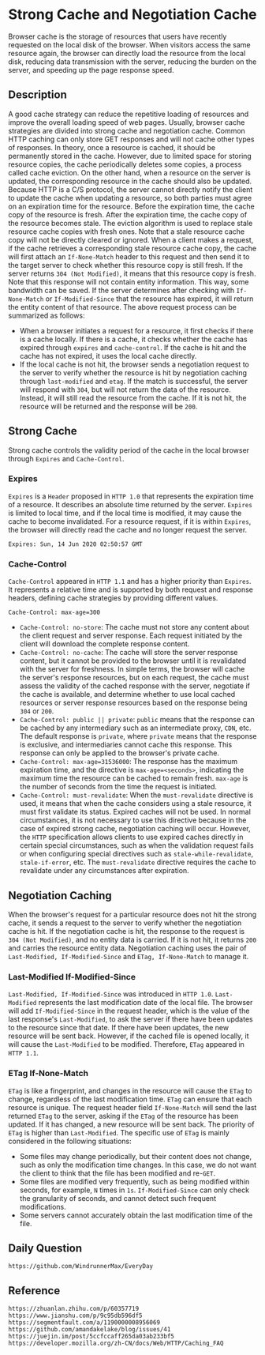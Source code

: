 # Strong Cache and Negotiation Cache
Browser cache is the storage of resources that users have recently requested on the local disk of the browser. When visitors access the same resource again, the browser can directly load the resource from the local disk, reducing data transmission with the server, reducing the burden on the server, and speeding up the page response speed.

## Description
A good cache strategy can reduce the repetitive loading of resources and improve the overall loading speed of web pages. Usually, browser cache strategies are divided into strong cache and negotiation cache. Common HTTP caching can only store GET responses and will not cache other types of responses.
In theory, once a resource is cached, it should be permanently stored in the cache. However, due to limited space for storing resource copies, the cache periodically deletes some copies, a process called cache eviction. On the other hand, when a resource on the server is updated, the corresponding resource in the cache should also be updated. Because HTTP is a C/S protocol, the server cannot directly notify the client to update the cache when updating a resource, so both parties must agree on an expiration time for the resource. Before the expiration time, the cache copy of the resource is fresh. After the expiration time, the cache copy of the resource becomes stale. The eviction algorithm is used to replace stale resource cache copies with fresh ones. Note that a stale resource cache copy will not be directly cleared or ignored. When a client makes a request, if the cache retrieves a corresponding stale resource cache copy, the cache will first attach an `If-None-Match` header to this request and then send it to the target server to check whether this resource copy is still fresh. If the server returns `304 (Not Modified)`, it means that this resource copy is fresh. Note that this response will not contain entity information. This way, some bandwidth can be saved. If the server determines after checking with `If-None-Match` or `If-Modified-Since` that the resource has expired, it will return the entity content of that resource. The above request process can be summarized as follows:

- When a browser initiates a request for a resource, it first checks if there is a cache locally. If there is a cache, it checks whether the cache has expired through `expires` and `cache-control`. If the cache is hit and the cache has not expired, it uses the local cache directly.
- If the local cache is not hit, the browser sends a negotiation request to the server to verify whether the resource is hit by negotiation caching through `last-modified` and `etag`. If the match is successful, the server will respond with `304`, but will not return the data of the resource. Instead, it will still read the resource from the cache. If it is not hit, the resource will be returned and the response will be `200`.

## Strong Cache
Strong cache controls the validity period of the cache in the local browser through `Expires` and `Cache-Control`.

### Expires
`Expires` is a `Header` proposed in `HTTP 1.0` that represents the expiration time of a resource. It describes an absolute time returned by the server. `Expires` is limited to local time, and if the local time is modified, it may cause the cache to become invalidated. For a resource request, if it is within `Expires`, the browser will directly read the cache and no longer request the server.

```
Expires: Sun, 14 Jun 2020 02:50:57 GMT
```

### Cache-Control
`Cache-Control` appeared in `HTTP 1.1` and has a higher priority than `Expires`. It represents a relative time and is supported by both request and response headers, defining cache strategies by providing different values.

```
Cache-Control: max-age=300
```

* `Cache-Control: no-store`: The cache must not store any content about the client request and server response. Each request initiated by the client will download the complete response content.
* `Cache-Control: no-cache`: The cache will store the server response content, but it cannot be provided to the browser until it is revalidated with the server for freshness. In simple terms, the browser will cache the server's response resources, but on each request, the cache must assess the validity of the cached response with the server, negotiate if the cache is available, and determine whether to use local cached resources or server response resources based on the response being `304` or `200`.
* `Cache-Control: public || private`: `public` means that the response can be cached by any intermediary such as an intermediate proxy, `CDN`, etc. The default response is `private`, where `private` means that the response is exclusive, and intermediaries cannot cache this response. This response can only be applied to the browser's private cache.
* `Cache-Control: max-age=31536000`: The response has the maximum expiration time, and the directive is `max-age=<seconds>`, indicating the maximum time the resource can be cached to remain fresh. `max-age` is the number of seconds from the time the request is initiated.
* `Cache-Control: must-revalidate`: When the `must-revalidate` directive is used, it means that when the cache considers using a stale resource, it must first validate its status. Expired caches will not be used. In normal circumstances, it is not necessary to use this directive because in the case of expired strong cache, negotiation caching will occur. However, the `HTTP` specification allows clients to use expired caches directly in certain special circumstances, such as when the validation request fails or when configuring special directives such as `stale-while-revalidate`, `stale-if-error`, etc. The `must-revalidate` directive requires the cache to revalidate under any circumstances after expiration.

## Negotiation Caching
When the browser's request for a particular resource does not hit the strong cache, it sends a request to the server to verify whether the negotiation cache is hit. If the negotiation cache is hit, the response to the request is `304 (Not Modified)`, and no entity data is carried. If it is not hit, it returns `200` and carries the resource entity data. Negotiation caching uses the pair of `Last-Modified, If-Modified-Since` and `ETag, If-None-Match` to manage it.

### Last-Modified If-Modified-Since
`Last-Modified, If-Modified-Since` was introduced in `HTTP 1.0`. `Last-Modified` represents the last modification date of the local file. The browser will add `If-Modified-Since` in the request header, which is the value of the last response's `Last-Modified`, to ask the server if there have been updates to the resource since that date. If there have been updates, the new resource will be sent back. However, if the cached file is opened locally, it will cause the `Last-Modified` to be modified. Therefore, `ETag` appeared in `HTTP 1.1`.

### ETag If-None-Match
`ETag` is like a fingerprint, and changes in the resource will cause the `ETag` to change, regardless of the last modification time. `ETag` can ensure that each resource is unique. The request header field `If-None-Match` will send the last returned `ETag` to the server, asking if the `ETag` of the resource has been updated. If it has changed, a new resource will be sent back. The priority of `ETag` is higher than `Last-Modified`. The specific use of `ETag` is mainly considered in the following situations:
* Some files may change periodically, but their content does not change, such as only the modification time changes. In this case, we do not want the client to think that the file has been modified and re-`GET`.
* Some files are modified very frequently, such as being modified within seconds, for example, `N` times in `1s`. `If-Modified-Since` can only check the granularity of seconds, and cannot detect such frequent modifications.
* Some servers cannot accurately obtain the last modification time of the file.

## Daily Question

```
https://github.com/WindrunnerMax/EveryDay
```

## Reference

```
https://zhuanlan.zhihu.com/p/60357719
https://www.jianshu.com/p/9c95db596df5
https://segmentfault.com/a/1190000008956069
https://github.com/amandakelake/blog/issues/41
https://juejin.im/post/5ccfccaff265da03ab233bf5
https://developer.mozilla.org/zh-CN/docs/Web/HTTP/Caching_FAQ
```